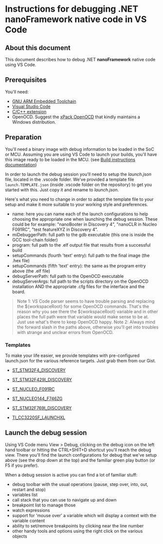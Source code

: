 # Instructions for debugging .NET **nanoFramework** native code in VS Code

## About this document

This document describes how to debug .NET **nanoFramework** native code using VS Code.

## Prerequisites

You'll need:

- [GNU ARM Embedded Toolchain](https://developer.arm.com/open-source/gnu-toolchain/gnu-rm/downloads)
- [Visual Studio Code](https://code.visualstudio.com/)
- [C/C++ extension](https://marketplace.visualstudio.com/items?itemName=ms-vscode.cpptools)
- OpenOCD. Suggest the [xPack OpenOCD](https://github.com/xpack-dev-tools/openocd-xpack/releases) that kindly maintains a Windows distribution.

## Preparation

You'll need a binary image with debug information to be loaded in the SoC or MCU.
Assuming you are using VS Code to launch your builds, you'll have this image ready to be loaded in the MCU.
(see [Build instructions documentation](../../building/build-instructions.md))

In order to launch the debug session you'll need to setup the *launch.json* file, located in the .vscode folder.
We've provided a template file `launch.TEMPLATE.json` (inside .vscode folder on the repository) to get you started with this. Just copy it and rename to *launch.json*.

Here's what you need to change in order to adapt the template file to your setup and make it more suitable to your working style and preferences.

- name: here you can name each of the launch configurations to help choosing the appropriate one when launching the debug session. These could be for example: "nanoBooter in Discovery 4", "nanoCLR in Nucleo F091RC", "test featureXYZ in Discovery 4".
- miDebuggerPath: full path to the gdb executable (this one is inside the GCC tool-chain folder)
- program: full path to the .elf output file that results from a successful build
- setupCommands (fourth 'text' entry): full path to the final image (the .hex file)
- setupCommands (fifth 'text' entry): the same as the program entry above (the .elf file)
- debugServerPath: full path to the OpenOCD executable
- debugServerArgs: full path to the scripts directory on the OpenOCD installation AND the appropriate .cfg files for the interface and the board.

> Note 1: VS Code parser seems to have trouble parsing and replacing the ${workspaceRoot} for some OpenOCD commands. That's the reason why you see there the ${workspaceRoot} variable and in other places the full path were that variable would make sense to be at. Just use what's there to keep OpenOCD happy.
> Note 2: Always mind the forward slash in the paths above, otherwise you'll get into troubles with strange and unclear errors from OpenOCD.

### Templates

To make your life easier, we provide templates with pre-configured launch.json for the various reference targets. Just grab them from our Gist.

- [ST_STM32F4_DISCOVERY](https://gist.github.com/nfbot/560137d32820c5cd3b06e77cb5d9bee7)

- [ST_STM32F429I_DISCOVERY](https://gist.github.com/nfbot/06eadeca52fbed933b4b37a5942661a6)

- [ST_NUCLEO_F091RC](https://gist.github.com/nfbot/827f96ab56d638d2a9806c59fd958112)

- [ST_NUCLEO144_F746ZG](https://gist.github.com/nfbot/11aa07dd11480a23810c58f33f82f499)

- [ST_STM32F769I_DISCOVERY](https://gist.github.com/nfbot/6629a3c37f4351ba793dd5e4e3228ca4)

- [TI_CC3220SF_LAUNCHXL](https://gist.github.com/nfbot/1c088f66b19fb20d45f0aa0656131239)

## Launch the debug session

Using VS Code menu View > Debug, clicking on the debug icon on the left hand toolbar or hitting the CTRL+SHIT+D shortcut you'll reach the debug view. There you'll find the launch configurations for debug that we've setup above (see the drop down at the top) and the familiar green play button (or F5 if you prefer).

When a debug session is active you can find a lot of familiar stuff:

- debug toolbar with the usual operations (pause, step over, into, out, restart and stop)
- variables list
- call stack that you can use to navigate up and down
- breakpoint list to manage those
- watch expressions
- support for 'mouse over' a variable which will display a context with the variable content
- ability to set/remove breakpoints by clicking near the line number
- other handy tools and options using the right click on the various objects
